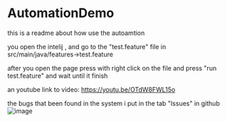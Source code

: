 # AutomationDemo

this is a readme about how use the autoamtion 

you open the intelij , and go to the "test.feature" file 
in src/main/java/features->test.feature 

after you open the page press with right click on the file and press "run test.feature"
and wait until it finish

 an youtube link to video: https://youtu.be/OTdW8FWL15o


the bugs that been found in the system i put in the tab "Issues" in github
![image](https://github.com/user-attachments/assets/e0624299-2d34-4d1a-a28a-9908ffde3c99)

